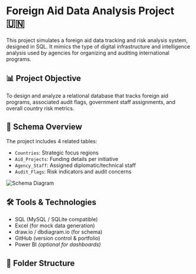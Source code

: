 # Foreign Aid Data Analysis Project 🇺🇳

This project simulates a foreign aid data tracking and risk analysis system, designed in SQL. It mimics the type of digital infrastructure and intelligence analysis used by agencies for organizing and auditing international programs.

## 📊 Project Objective

To design and analyze a relational database that tracks foreign aid programs, associated audit flags, government staff assignments, and overall country risk metrics.

## 🧱 Schema Overview

The project includes 4 related tables:
- `Countries`: Strategic focus regions
- `Aid_Projects`: Funding details per initiative
- `Agency_Staff`: Assigned diplomatic/technical staff
- `Audit_Flags`: Risk indicators and audit concerns

![Schema Diagram](diagrams/schema.png)

## 🛠 Tools & Technologies

- SQL (MySQL / SQLite compatible)
- Excel (for mock data generation)
- draw.io / dbdiagram.io (for schema)
- GitHub (version control & portfolio)
- Power BI *(optional for dashboards)*

## 📁 Folder Structure

